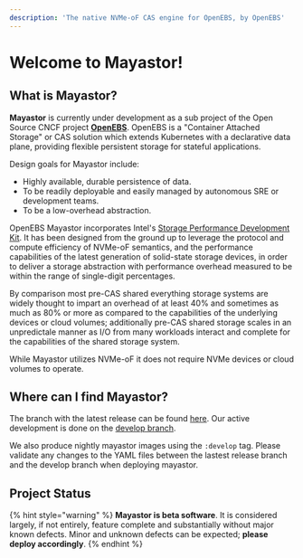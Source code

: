 ```yaml
---
description: 'The native NVMe-oF CAS engine for OpenEBS, by OpenEBS'
---
```


# Welcome to Mayastor!

## What is Mayastor?

**Mayastor** is currently under development as a sub project of the Open Source CNCF project [**OpenEBS**](https://openebs.io/). OpenEBS is a "Container Attached Storage" or CAS solution which extends Kubernetes with a declarative data plane, providing flexible persistent storage for stateful applications.

Design goals for Mayastor include:

* Highly available, durable persistence of data.
* To be readily deployable and easily managed by autonomous SRE or development teams.
* To be a low-overhead abstraction.

OpenEBS Mayastor incorporates Intel's [Storage Performance Development Kit](https://spdk.io/). It has been designed from the ground up to leverage the protocol and compute efficiency of NVMe-oF semantics, and the performance capabilities of the latest generation of solid-state storage devices, in order to deliver a storage abstraction with performance overhead measured to be within the range of single-digit percentages.

By comparison most pre-CAS shared everything storage systems are widely thought to impart an overhead of at least 40% and sometimes as much as 80% or more as compared to the capabilities of the underlying devices or cloud volumes; additionally pre-CAS shared storage scales in an unpredictale manner as I/O from many workloads interact and complete for the capabilities of the shared storage system.

While Mayastor utilizes NVMe-oF it does not require NVMe devices or cloud volumes to operate.

## Where can I find Mayastor?

The branch with the latest release can be found [here](https://github.com/openebs/mayastor/tree/master).  Our active development is done on the [develop branch](https://github.com/openebs/mayastor/tree/develop). 

We also produce nightly mayastor images using the `:develop` tag.  Please validate any changes to the YAML files between the lastest release branch and the develop branch when deploying mayastor. 

## Project Status

{% hint style="warning" %}
**Mayastor is beta software**. It is considered largely, if not entirely, feature complete and substantially without major known defects. Minor and unknown defects can be expected; **please deploy accordingly**.
{% endhint %}



